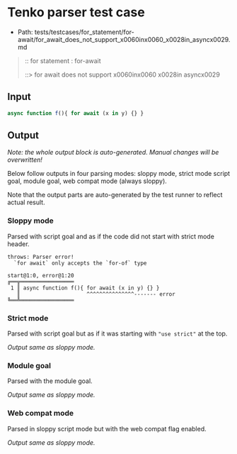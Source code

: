 # Tenko parser test case

- Path: tests/testcases/for_statement/for-await/for_await_does_not_support_x0060inx0060_x0028in_asyncx0029.md

> :: for statement : for-await
>
> ::> for await does not support x0060inx0060 x0028in asyncx0029

## Input

`````js
async function f(){ for await (x in y) {} }
`````

## Output

_Note: the whole output block is auto-generated. Manual changes will be overwritten!_

Below follow outputs in four parsing modes: sloppy mode, strict mode script goal, module goal, web compat mode (always sloppy).

Note that the output parts are auto-generated by the test runner to reflect actual result.

### Sloppy mode

Parsed with script goal and as if the code did not start with strict mode header.

`````
throws: Parser error!
  `for await` only accepts the `for-of` type

start@1:0, error@1:20
╔══╦═════════════════
 1 ║ async function f(){ for await (x in y) {} }
   ║                     ^^^^^^^^^^^^^^^------- error
╚══╩═════════════════

`````

### Strict mode

Parsed with script goal but as if it was starting with `"use strict"` at the top.

_Output same as sloppy mode._

### Module goal

Parsed with the module goal.

_Output same as sloppy mode._

### Web compat mode

Parsed in sloppy script mode but with the web compat flag enabled.

_Output same as sloppy mode._
